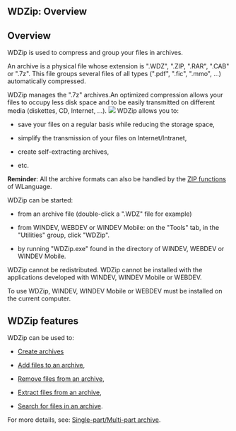 


## WDZip: Overview
			



<a name="NOTE1"></a>
<a name="NOTE1_1"></a>


## Overview
<a name="overview_ELTTEXTE000126"></a>
WDZip is used to compress and group your files in archives.

An archive is a physical file whose extension is ".WDZ", ".ZIP, ".RAR", ".CAB" or ".7z". This file groups several files of all types (".pdf", ".fic", ".mmo", ...) automatically compressed.

WDZip manages the ".7z" archives.An optimized compression allows your files to occupy less disk space and to be easily transmitted on different media (diskettes, CD, Internet, ...).
![](https://doc.pcsoft.fr/en-US/images/image.awp?langid=3&name=ARCHIVE.gif)
WDZip allows you to:

- save your files on a regular basis while reducing the storage space, 

- simplify the transmission of your files on Internet/Intranet, 

- create self-extracting archives, 

- etc.




**Reminder**: All the archive formats can also be handled by the [ZIP functions](../WDLang3/3082006.md) of WLanguage.

WDZip can be started:

- from an archive file (double-click a ".WDZ" file for example)

- from WINDEV, WEBDEV or WINDEV Mobile: on the "Tools" tab, in the "Utilities" group, click "WDZip".

- by running "WDZip.exe" found in the directory of WINDEV, WEBDEV or WINDEV Mobile. 




WDZip cannot be redistributed. WDZip cannot be installed with the applications developed with WINDEV, WINDEV Mobile or WEBDEV.

To use WDZip, WINDEV, WINDEV Mobile or WEBDEV must be installed on the current computer.

<a name="NOTE2"></a>
<a name="NOTE2_1"></a>


## WDZip features
<a name="wdzip_features_ELTTEXTE000150"></a>
WDZip can be used to:

- [Create archives](../WDZip/3527003.md)

- [Add files to an archive](../WDZip/3527003.md), 

- [Remove files from an archive](../WDZip/3527006.md), 

- [Extract files from an archive](../WDZip/3527006.md), 

- [Search for files in an archive](../WDZip/3527006.md).




For more details, see: [Single-part/Multi-part archive](../WDLang3/3082015.md).


